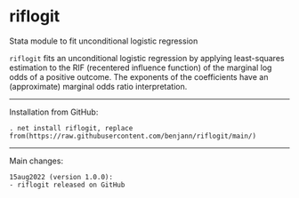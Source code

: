 # riflogit
Stata module to fit unconditional logistic regression

`riflogit` fits an unconditional logistic regression by applying least-squares
estimation to the RIF (recentered influence function) of the marginal log odds
of a positive outcome. The exponents of the coefficients have an (approximate)
marginal odds ratio interpretation.

---

Installation from GitHub:

    . net install riflogit, replace from(https://raw.githubusercontent.com/benjann/riflogit/main/)

---

Main changes:

    15aug2022 (version 1.0.0):
    - riflogit released on GitHub